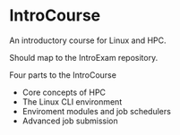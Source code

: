 # IntroCourse
An introductory course for Linux and HPC.

Should map to the IntroExam repository.

Four parts to the IntroCourse
* Core concepts of HPC
* The Linux CLI environment
* Enviroment modules and job schedulers
* Advanced job submission
